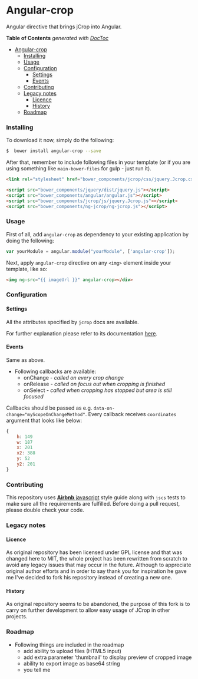Angular-crop
========

Angular directive that brings jCrop into Angular.

**Table of Contents**  *generated with [DocToc](http://doctoc.herokuapp.com/)*

-  [Angular-crop](#user-content-angular-crop)
    - [Installing](#user-content-installing)
    - [Usage](#user-content-usage)
    - [Configuration](#user-content-configuration)
        - [Settings](#user-content-settings)
        - [Events](#user-content-events)
    - [Contributing](#user-content-contributing)
    - [Legacy notes](#user-content-legacy-notes)
        - [Licence](#user-content-licence)
        - [History](#user-content-history)
    - [Roadmap](#user-content-roadmap)

### Installing

To download it now, simply do the following:

```bash
$  bower install angular-crop --save
```

After that, remember to include following files in your template (or if you are using something like `main-bower-files` for gulp - just run it).

```html
<link rel="stylesheet" href="bower_components/jcrop/css/jquery.Jcrop.css" />

<script src="bower_components/jquery/dist/jquery.js"></script>
<script src="bower_components/angular/angular.js"></script>
<script src="bower_components/jcrop/js/jquery.Jcrop.js"></script>
<script src="bower_components/ng-jcrop/ng-jcrop.js"></script>
```

### Usage

First of all, add `angular-crop` as dependency to your existing application by doing the following:

```js
var yourModule = angular.module("yourModule", ['angular-crop']);
```

Next, apply `angular-crop` directive on any `<img>` element inside your template, like so:

```html
<img ng-src="{{ imageUrl }}" angular-crop></div>
````

### Configuration

#### Settings

All the attributes specified by `jcrop` docs are available.

For further explanation please refer to its documentation [here](http://deepliquid.com/content/Jcrop_Manual.html#Setting_Options).

#### Events

Same as above.

- Following callbacks are available:
    - onChange - *called on every crop change*
    - onRelease - *called on focus out when cropping is finished*
    - onSelect - *called when cropping has stopped but area is still focused*

Callbacks should be passed as e.g. `data-on-change="myScopeOnChangeMethod"`. Every callback receives `coordinates` argument that looks like below:

```js
{
    h: 149
    w: 187
    x: 201
    x2: 388
    y: 52
    y2: 201
}
```

### Contributing

This repository uses [**Airbnb** javascript](https://github.com/airbnb/javascript) style guide along with `jscs` tests to make sure all the requirements are fulfilled. Before doing a pull request, please double check your code.

### Legacy notes

#### Licence

As original repository has been licensed under GPL license and that was changed here to MIT, the whole project has been rewritten from scratch to avoid any legacy issues that may occur in the future. Although to appreciate original author efforts and in order to say thank you for inspiration he gave me I've decided to fork his repository instead of creating a new one.

#### History

As original repository seems to be abandoned, the purpose of this fork is to carry on further development to allow easy usage of JCrop in other projects.

### Roadmap

- Following things are included in the roadmap
    - add ability to upload files (HTML5 input)
    - add extra parameter 'thumbnail' to display preview of cropped image
    - ability to export image as base64 string
    - you tell me